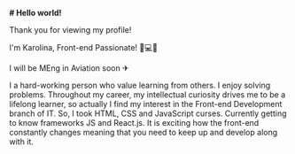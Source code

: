 **# Hello world!**

Thank you for viewing my profile!

I'm Karolina, Front-end Passionate! 🖤💻🖤

I will be MEng in Aviation soon ✈

I a hard-working person who value learning from others. I enjoy solving problems. Throughout my career, my intellectual curiosity drives me to be a lifelong learner, so actually I find my interest in the Front-end Development branch of IT. So, I took HTML, CSS and JavaScript curses. Currently getting to know frameworks JS and React.js. It is exciting how the front-end constantly changes meaning that you need to keep up and develop along with it.

